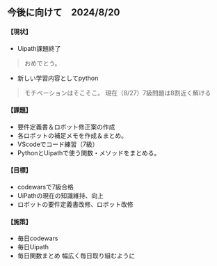 ## 今後に向けて　2024/8/20

#### 【現状】
- Uipath課題終了
> おめでとう。
　
- 新しい学習内容としてpython
> モチベーションはそこそこ。
> 現在（8/27）7級問題は8割近く解ける
 


#### 【課題】
- 要件定義書＆ロボット修正案の作成
- 各ロボットの補足メモを作成＆まとめ。
- VScodeでコード練習（7級）
- PythonとUipathで使う関数・メソッドをまとめる。

#### 【目標】
- codewarsで7級合格
- UiPathの現在の知識維持、向上 
- ロボットの要件定義書改修、ロボット改修

#### 【施策】
- 毎日codewars
- 毎日Uipath
- 毎日関数まとめ
幅広く毎日取り組むように











